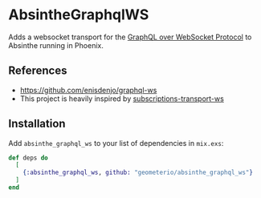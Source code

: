 # AbsintheGraphqlWS

Adds a websocket transport for the
[GraphQL over WebSocket Protocol](https://github.com/enisdenjo/graphql-ws/blob/master/PROTOCOL.md)
to Absinthe running in Phoenix.

## References

* https://github.com/enisdenjo/graphql-ws
* This project is heavily inspired by [subscriptions-transport-ws](https://github.com/maartenvanvliet/subscriptions-transport-ws)

## Installation

Add `absinthe_graphql_ws` to your list of dependencies in `mix.exs`:

```elixir
def deps do
  [
    {:absinthe_graphql_ws, github: "geometerio/absinthe_graphql_ws"}
  ]
end
```
